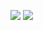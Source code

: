 <p align="">
  <img src="https://github-readme-stats.vercel.app/api?username=Kim-JeongHan&show_icons=true&count_private=true"/>
  <img src="https://github-readme-stats.vercel.app/api/top-langs/?username=Kim-JeongHan&layout=compact&hide=html,CMake,Makefile"/>
</p>
